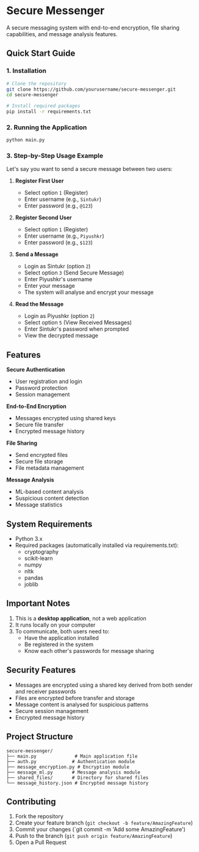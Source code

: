 # Secure Messenger

A secure messaging system with end-to-end encryption, file sharing capabilities, and message analysis features.

## Quick Start Guide

### 1. Installation

```bash
# Clone the repository
git clone https://github.com/yourusername/secure-messenger.git
cd secure-messenger

# Install required packages
pip install -r requirements.txt
```

### 2. Running the Application

```bash
python main.py
```

### 3. Step-by-Step Usage Example

Let's say you want to send a secure message between two users:

1. **Register First User**
   - Select option `1` (Register)
   - Enter username (e.g., `Sintukr`)
   - Enter password (e.g., `@123`)

2. **Register Second User**
   - Select option `1` (Register)
   - Enter username (e.g., `Piyushkr`)
   - Enter password (e.g., `$123`)

3. **Send a Message**
   - Login as Sintukr (option `2`)
   - Select option `3` (Send Secure Message)
   - Enter Piyushkr's username
   - Enter your message
   - The system will analyse and encrypt your message

4. **Read the Message**
   - Login as Piyushkr (option `2`)
   - Select option `5` (View Received Messages)
   - Enter Sintukr's password when prompted
   - View the decrypted message

## Features

 **Secure Authentication**
  - User registration and login
  - Password protection
  - Session management

  **End-to-End Encryption**
  - Messages encrypted using shared keys
  - Secure file transfer
  - Encrypted message history

  **File Sharing**
  - Send encrypted files
  - Secure file storage
  - File metadata management

   **Message Analysis**
  - ML-based content analysis
  - Suspicious content detection
  - Message statistics

## System Requirements

- Python 3.x
- Required packages (automatically installed via requirements.txt):
  - cryptography
  - scikit-learn
  - numpy
  - nltk
  - pandas
  - joblib

## Important Notes

1. This is a **desktop application**, not a web application
2. It runs locally on your computer
3. To communicate, both users need to:
   - Have the application installed
   - Be registered in the system
   - Know each other's passwords for message sharing

## Security Features

- Messages are encrypted using a shared key derived from both sender and receiver passwords
- Files are encrypted before transfer and storage
- Message content is analysed for suspicious patterns
- Secure session management
- Encrypted message history

## Project Structure

```
secure-messenger/
├── main.py              # Main application file
├── auth.py             # Authentication module
├── message_encryption.py # Encryption module
├── message_ml.py       # Message analysis module
├── shared_files/       # Directory for shared files
└── message_history.json # Encrypted message history
```

## Contributing

1. Fork the repository
2. Create your feature branch (`git checkout -b feature/AmazingFeature`)
3. Commit your changes (`git commit -m 'Add some AmazingFeature')
4. Push to the branch (`git push origin feature/AmazingFeature`)
5. Open a Pull Request
